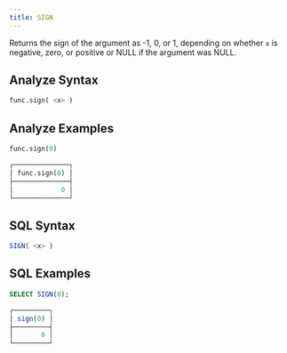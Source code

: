 ```yaml
---
title: SIGN
---
```


Returns the sign of the argument as -1, 0, or 1, depending on whether `x` is negative, zero, or positive or NULL if the argument was NULL.

## Analyze Syntax

```python
func.sign( <x> )
```

## Analyze Examples

```python
func.sign(0)

┌──────────────┐
│ func.sign(0) │
├──────────────┤
│            0 │
└──────────────┘
```

## SQL Syntax

```sql
SIGN( <x> )
```

## SQL Examples

```sql
SELECT SIGN(0);

┌─────────┐
│ sign(0) │
├─────────┤
│       0 │
└─────────┘
```